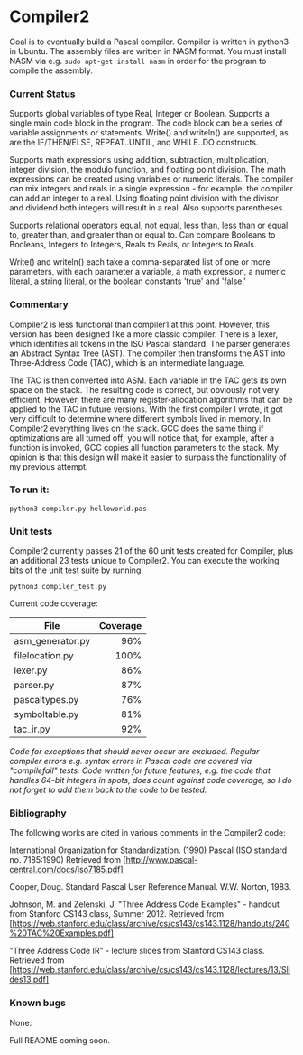 # Compiler2

Goal is to eventually build a Pascal compiler.  Compiler is written in python3 in Ubuntu.  The assembly files are written in NASM format.  You must install NASM via e.g. ```sudo apt-get install nasm``` in order for the program to compile the assembly.

### Current Status

Supports global variables of type Real, Integer or Boolean.  Supports a single main code block in the program.  The code block can be a series of variable assignments or statements.  Write() and writeln() are supported, as are the IF/THEN/ELSE, REPEAT..UNTIL, and WHILE..DO constructs.

Supports math expressions using addition, subtraction, multiplication, integer division, the modulo function, and floating point division.  The math expressions can be created using variables or numeric literals.  The compiler can mix integers and reals in a single expression - for example, the compiler can add an integer to a real.  Using floating point division with the divisor and dividend both integers will result in a real.  Also supports parentheses.

Supports relational operators equal, not equal, less than, less than or equal to, greater than, and greater than or equal to.  Can compare Booleans to Booleans, Integers to Integers, Reals to Reals, or Integers to Reals.

Write() and writeln() each take a comma-separated list of one or more parameters, with each parameter a variable, a math expression, a numeric literal, a string literal, or the boolean constants 'true' and 'false.'

 
### Commentary

Compiler2 is less functional than compiler1 at this point.  However, this version has been designed like a more classic compiler.  There is a lexer, which identifies all tokens in the ISO Pascal standard.
The parser generates an Abstract Syntax Tree (AST).  The compiler then transforms the AST into Three-Address Code (TAC), which is an intermediate language.  

The TAC is then converted into ASM.  Each variable in the TAC gets its own space on the stack.  The resulting code is correct, but obviously not very efficient.  However,
there are many register-allocation algorithms that can be applied to the TAC in future versions.  With the first compiler I wrote, it got very difficult
to determine where different symbols lived in memory.  In Compiler2 everything lives on the stack.  GCC does the same thing if optimizations are all turned off; you will
notice that, for example, after a function is invoked, GCC copies all function parameters to the stack.  My opinion is that this design
will make it easier to surpass the functionality of my previous attempt. 
 
 
### To run it:

```python3 compiler.py helloworld.pas```

### Unit tests

Compiler2 currently passes 21 of the 60 unit tests created for Compiler, plus an additional 23 tests unique to Compiler2.  You can execute the working
bits of the unit test suite by running:

```python3 compiler_test.py```

Current code coverage:

| File | Coverage |
|------|---------:|
|asm_generator.py|96%|
|filelocation.py|100%|
|lexer.py|86%|
|parser.py|87%|
|pascaltypes.py|76%|
|symboltable.py|81%|
|tac_ir.py|92%|

_Code for exceptions that should never occur are excluded.  Regular compiler errors e.g. syntax errors in Pascal code are covered via "compilefail" tests.  Code written for future features, e.g. the code that handles 64-bit integers in spots, does count against code coverage, so I do not forget to add them back to the code to be tested._
 



### Bibliography

The following works are cited in various comments in the Compiler2 code:

International Organization for Standardization. (1990) Pascal (ISO standard no. 7185:1990) Retrieved from [http://www.pascal-central.com/docs/iso7185.pdf]

Cooper, Doug. Standard Pascal User Reference Manual. W.W. Norton, 1983.

Johnson, M. and Zelenski, J. "Three Address Code Examples" - handout from Stanford CS143 class, Summer 2012.  Retrieved from [https://web.stanford.edu/class/archive/cs/cs143/cs143.1128/handouts/240%20TAC%20Examples.pdf]

"Three Address Code IR" - lecture slides from Stanford CS143 class.  Retrieved from [https://web.stanford.edu/class/archive/cs/cs143/cs143.1128/lectures/13/Slides13.pdf]





### Known bugs

None.

Full README coming soon.  
